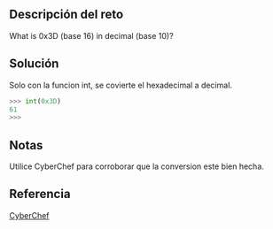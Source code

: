 ## Descripción del reto
What is 0x3D (base 16) in decimal (base 10)?
## Solución
Solo con la funcion int, se covierte el hexadecimal a decimal.
``` python
>>> int(0x3D)
61
>>> 
```
## Notas
Utilice CyberChef para corroborar que la conversion este bien hecha.

## Referencia
[CyberChef](https://michaeltri.github.io/CyberChef/?recipe=%5B%7B%22op%22%3A%22From%20Hex%22%2C%22args%22%3A%5B%22Space%22%5D%7D%5D&input=MHg3MA)